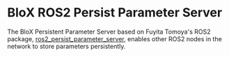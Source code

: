 # BloX ROS2 Persist Parameter Server

The BloX Persistent Parameter Server based on Fuyita Tomoya's ROS2 package, [ros2_persist_parameter_server](https://github.com/fujitatomoya/ros2_persist_parameter_server), enables other ROS2 nodes in the network to store parameters persistently. 
